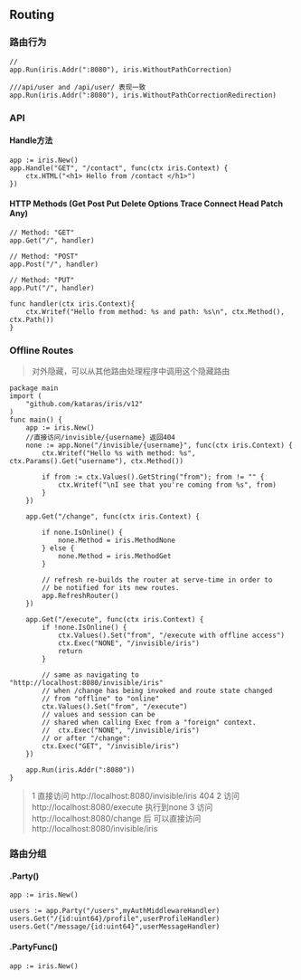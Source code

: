 ## Routing

### 路由行为

```cassandraql
//
app.Run(iris.Addr(":8080"), iris.WithoutPathCorrection)

///api/user and /api/user/ 表现一致
app.Run(iris.Addr(":8080"), iris.WithoutPathCorrectionRedirection)

```

### API

#### Handle方法

```cassandraql
app := iris.New()
app.Handle("GET", "/contact", func(ctx iris.Context) {
    ctx.HTML("<h1> Hello from /contact </h1>")
})
```

#### HTTP Methods (Get Post Put Delete Options Trace Connect Head Patch Any)
```cassandraql
// Method: "GET"
app.Get("/", handler)

// Method: "POST"
app.Post("/", handler)

// Method: "PUT"
app.Put("/", handler)

func handler(ctx iris.Context){
    ctx.Writef("Hello from method: %s and path: %s\n", ctx.Method(), ctx.Path())
}
```

### Offline Routes

> 对外隐藏，可以从其他路由处理程序中调用这个隐藏路由

```cassandraql
package main
import (
    "github.com/kataras/iris/v12"
)
func main() {
    app := iris.New()
    //直接访问/invisible/{username} 返回404
    none := app.None("/invisible/{username}", func(ctx iris.Context) {
        ctx.Writef("Hello %s with method: %s", ctx.Params().Get("username"), ctx.Method())

        if from := ctx.Values().GetString("from"); from != "" {
            ctx.Writef("\nI see that you're coming from %s", from)
        }
    })

    app.Get("/change", func(ctx iris.Context) {

        if none.IsOnline() {
            none.Method = iris.MethodNone
        } else {
            none.Method = iris.MethodGet
        }

        // refresh re-builds the router at serve-time in order to
        // be notified for its new routes.
        app.RefreshRouter()
    })

    app.Get("/execute", func(ctx iris.Context) {
        if !none.IsOnline() {
            ctx.Values().Set("from", "/execute with offline access")
            ctx.Exec("NONE", "/invisible/iris")
            return
        }

        // same as navigating to "http://localhost:8080/invisible/iris"
        // when /change has being invoked and route state changed
        // from "offline" to "online"
        ctx.Values().Set("from", "/execute")
        // values and session can be
        // shared when calling Exec from a "foreign" context.
        // 	ctx.Exec("NONE", "/invisible/iris")
        // or after "/change":
        ctx.Exec("GET", "/invisible/iris")
    })

    app.Run(iris.Addr(":8080"))
}
```
> 1 直接访问 http://localhost:8080/invisible/iris 404
> 2 访问 http://localhost:8080/execute 执行到none
> 3 访问 http://localhost:8080/change 后 可以直接访问 http://localhost:8080/invisible/iris
### 路由分组
#### .Party()
```cassandraql
app := iris.New()

users := app.Party("/users",myAuthMiddlewareHandler)
users.Get("/{id:uint64}/profile",userProfileHandler)
users.Get("/message/{id:uint64}",userMessageHandler)
```

#### .PartyFunc()
```cassandraql
app := iris.New()

```

